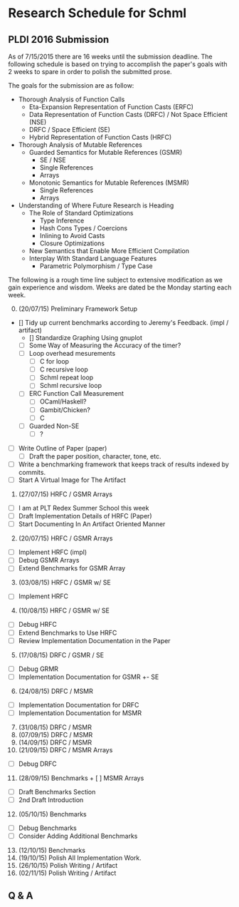 # Research Schedule for Schml

## PLDI 2016 Submission

As of 7/15/2015 there are 16 weeks until the submission deadline.
The following schedule is based on trying to accomplish the paper's
goals with 2 weeks to spare in order to polish the submitted prose.

The goals for the submission are as follow:
+ Thorough Analysis of Function Calls
   + Eta-Expansion Representation of Function Casts (ERFC)
   + Data Representation of Function Casts (DRFC) / Not Space Efficient (NSE)
   + DRFC / Space Efficient (SE)
   + Hybrid Representation of Function Casts (HRFC)
+ Thorough Analysis of Mutable References
   + Guarded Semantics for Mutable References (GSMR)
      + SE / NSE
      + Single References
      + Arrays
   + Monotonic Semantics for Mutable References (MSMR)
      + Single References
      + Arrays
+ Understanding of Where Future Research is Heading
   + The Role of Standard Optimizations
      + Type Inference
      + Hash Cons Types / Coercions
      + Inlining to Avoid Casts
      + Closure Optimizations
   + New Semantics that Enable More Efficient Compilation
   + Interplay With Standard Language Features
      + Parametric Polymorphism / Type Case
   
The following is a rough time line subject to extensive modification
as we gain experience and wisdom. Weeks are dated be the Monday
starting each week.

0.  (20/07/15) Preliminary Framework Setup
   + [] Tidy up current benchmarks according to Jeremy's Feedback. (impl / artifact)
      + [] Standardize Graphing Using gnuplot
      + [ ] Some Way of Measuring the Accuracy of the timer?
      + [ ] Loop overhead mesurements
         + [ ] C for loop
         + [ ] C recursive loop
         + [ ] Schml repeat loop
         + [ ] Schml recursive loop
      + [ ] ERC Function Call Measurement
         + [ ] OCaml/Haskell?
         + [ ] Gambit/Chicken?
         + [ ] C
      + [ ] Guarded Non-SE
         + [ ] ?
   + [ ] Write Outline of Paper (paper)
      + [ ] Draft the paper position, character, tone, etc.
   + [ ] Write a benchmarking framework that keeps track of results
     indexed by commits.
   + [ ] Start A Virtual Image for The Artifact 
1.  (27/07/15) HRFC / GSMR Arrays 
   + [ ] I am at PLT Redex Summer School this week
   + [ ] Draft Implementation Details of HRFC (Paper)
   + [ ] Start Documenting In An Artifact Oriented Manner
2.  (20/07/15) HRFC / GSMR Arrays 
   + [ ] Implement HRFC (impl)
   + [ ] Debug GSMR Arrays
   + [ ] Extend Benchmarks for GSMR Array
3.  (03/08/15) HRFC / GSMR w/ SE
   + [ ] Implement HRFC
4.  (10/08/15) HRFC / GSMR w/ SE
   + [ ] Debug HRFC
   + [ ] Extend Benchmarks to Use HRFC
   + [ ] Review Implementation Documentation in the Paper
5.  (17/08/15) DRFC / GSMR / SE
   + [ ] Debug GRMR
   + [ ] Implementation Documentation for GSMR +- SE
6.  (24/08/15) DRFC / MSMR
   + [ ] Implementation Documentation for DRFC
   + [ ] Implementation Documentation for MSMR
7.  (31/08/15) DRFC / MSMR
8.  (07/09/15) DRFC / MSMR
9.  (14/09/15) DRFC / MSMR
10. (21/09/15) DRFC / MSMR Arrays
   + [ ] Debug DRFC
11. (28/09/15) Benchmarks + [ ] MSMR Arrays
   + [ ] Draft Benchmarks Section
   + [ ] 2nd Draft Introduction
12. (05/10/15) Benchmarks 
   + [ ] Debug Benchmarks
   + [ ] Consider Adding Additional Benchmarks
13. (12/10/15) Benchmarks
14. (19/10/15) Polish All Implementation Work.
15. (26/10/15) Polish Writing / Artifact
16. (02/11/15) Polish Writing / Artifact

## Q & A
